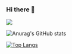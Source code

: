 ### Hi there 👋

<!--
**zxcv00/zxcv00** is a ✨ _special_ ✨ repository because its `README.md` (this file) appears on your GitHub profile.

Here are some ideas to get you started:

- 🔭 I’m currently working on ...
- 🌱 I’m currently learning ...
- 👯 I’m looking to collaborate on ...
- 🤔 I’m looking for help with ...
- 💬 Ask me about ...
- 📫 How to reach me: ...
- 😄 Pronouns: ...
- ⚡ Fun fact: ...
-->

<img src="https://capsule-render.vercel.app/api?type=cylinder&color=B5E5FF&height=250&section=header&text=Lee%20&animation=blink&fontSize=90" />


![Anurag's GitHub stats](https://github-readme-stats.vercel.app/api?username=zxcv00&show_icons=true&theme=graywhite)

[![Top Langs](https://github-readme-stats.vercel.app/api/top-langs/?username=zxcv00&layout=compact&theme=graywhite)](https://github.com/anuraghazra/github-readme-stats)

